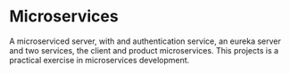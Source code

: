 # Microservices
A microserviced server, with and authentication service, an eureka server and two services, the client and product microservices. This projects is a practical exercise in microservices development.
